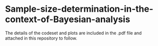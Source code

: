 # Sample-size-determination-in-the-context-of-Bayesian-analysis

The details of the codeset and plots are included in the .pdf file and attached in this repository to follow.
